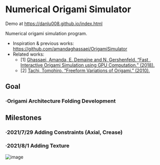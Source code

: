 # Numerical Origami Simulator
Demo at https://danlu008.github.io/index.html

Numerical origami simulation program.
- Inspiration & previous works: https://github.com/amandaghassaei/OrigamiSimulator
- Related works:
  - [1] [Ghassaei, Amanda, E. Demaine and N. Gershenfeld. “Fast , Interactive Origami Simulation using GPU Computation.” (2018).](https://www.semanticscholar.org/paper/Fast-%2C-Interactive-Origami-Simulation-using-GPU-Ghassaei-Demaine/3d23781cba3a48e576d22742575ac9da05c06b8e)
  - [2] [Tachi, Tomohiro. “Freeform Variations of Origami.” (2010).](https://www.semanticscholar.org/paper/Freeform-Variations-of-Origami-Tachi/63cce6287c10342a96c14cda288dd5300602fbc4)

## Goal
### ·Origami Architecture Folding Development

## Milestones

### ·2021/7/29 Adding Constraints (Axial, Crease)

### ·2021/8/1 Adding Texture
![image](Milestones/Milestone_Adding_Texture.gif)
